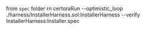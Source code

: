 from `spec` folder rn
certoraRun --optimistic_loop ./harness/InstallerHarness.sol:InstallerHarness  --verify InstallerHarness:Installer.spec
